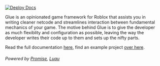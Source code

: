 [![Deploy Docs](https://github.com/afrxo/glue/actions/workflows/docs.yml/badge.svg)](https://github.com/afrxo/glue/actions/workflows/docs.yml)

Glue is an opinionated game framework for Roblox that assists you in writing cleaner netcode and streamlines interaction between fundamental mechanics of your game. The motive behind Glue is to give the developer as much flexiblity and configuration as possible, leaving the way the developer writes their code up to them and sets up the nifty parts.

Read the full documentation [here](https://afrxo.github.io/glue), find an example project [over here](https://github.com/afrxo/Glue-Boilerplate).

###### Powered by [Promise](https://eryn.io/roblox-lua-promise/), [Luau](https://luau-lang.org/)